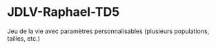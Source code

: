 # JDLV-Raphael-TD5
 Jeu de la vie avec paramètres personnalisables (plusieurs populations, tailles, etc.)
